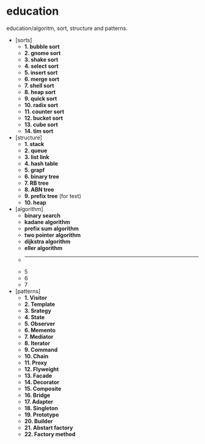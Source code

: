 # education
education/algoritm, sort, structure and patterns. 
- [sorts]
    + **1. bubble sort**
    + **2. gnome sort**
    + **3. shake sort**
    + **4. select sort**
    + **5. insert sort**
    + **6. merge sort**
    + **7. shell sort**
    + **8. heap sort**
    + **9. quick sort**
    + **10. radix sort**
    + **11. counter sort**
    + **12. bucket sort**
    + **13. cube sort**
    + **14. tim sort**
- [structure]
  + **1. stack**
  + **2. queue**
  + **3. list link**
  + **4. hash table**
  + **5. grapf**
  + **6. binary tree**
  + **7. RB tree**
  + **8. ABN tree**
  + **9. prefix tree** (for text)
  + **10. heap**
- [algorithm]
  + **binary search**
  + **kadane algorithm**
  + **prefix sum algorithm**
  + **two pointer algorithm**
  + **dijkstra algorithm**
  + **eller algorithm**
  + ** **
  + 5
  + 6
  + 7
- [patterns]
  + **1. Visitor**
  + **2. Template**
  + **3. Srategy**
  + **4. State**
  + **5. Observer**
  + **6. Memento**
  + **7. Mediator**
  + **8. Iterator**
  + **9. Command**
  + **10. Chain**
  + **11. Proxy**
  + **12. Flyweight**
  + **13. Facade**
  + **14. Decorator**
  + **15. Composite**
  + **16. Bridge**
  + **17. Adapter**
  + **18. Singleton**
  + **19. Prototype**
  + **20. Builder**
  + **21. Abstart factory**
  + **22. Factory method**
